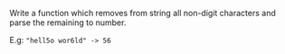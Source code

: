 Write a function which removes from string all non-digit characters and parse the remaining to number.

E.g: `"hell5o wor6ld" -> 56`
